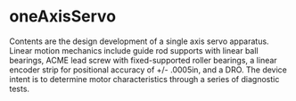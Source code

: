 # oneAxisServo
Contents are the design development of a single axis servo apparatus. Linear motion mechanics include guide rod supports with linear ball bearings, ACME lead screw with fixed-supported roller bearings, a linear encoder strip for positional accuracy of +/- .0005in, and a DRO. The device intent is to determine motor characteristics through a series of diagnostic tests.

